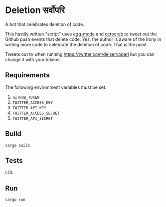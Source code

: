 # Deletion सर्वोपरि 

A bot that celebrates deletion of code.

This hastily written "script" uses [egg-mode] and [octocrab] to tweet out
the Github push events that delete code. Yes, the author is aware of
the irony in writing more code to celebrate the deletion of code. That
is the point.

Tweets out to when running https://twitter.com/delservopari but you can
change it with your tokens.

## Requirements

The following environment variables must be set.

1. `GITHUB_TOKEN`
2. `TWITTER_ACCESS_KEY`
3. `TWITTER_API_KEY`
4. `TWITTER_ACCESS_SECRET`
5. `TWITTER_API_SECRET`

## Build

`cargo build`

## Tests

LOL

## Run

`cargo run`


[egg-mode]: https://github.com/egg-mode-rs/egg-mode
[octocrab]: https://github.com/XAMPPRocky/octocrab